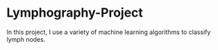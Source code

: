 # Lymphography-Project

In this project, I use a variety of machine learning algorithms to classify lymph nodes.
